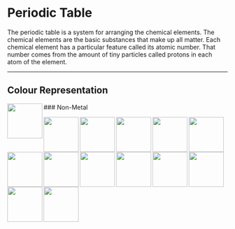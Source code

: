 # Periodic Table

The periodic table is a system for arranging the chemical elements.
The chemical elements are the basic substances that make up all matter.
Each chemical element has a particular feature called its atomic number.
That number comes from the amount of tiny particles called protons in each atom of the element.

---

## Colour Representation

<a href="#" target="blank"><img align="left" src="https://user-images.githubusercontent.com/85023604/160173871-062a711a-997e-4489-b98d-21a0da200bb3.png" height="80" /></a> ### Non-Metal

<a href="#" target="blank"><img align="left" src="https://user-images.githubusercontent.com/85023604/160174352-1b53fd93-4b1b-4cb1-a287-b493d0a851e8.png" height="80" /></a>

<a href="#" target="blank"><img align="left" src="https://user-images.githubusercontent.com/85023604/160174512-046ebeb9-d37a-415c-a948-8a30122db504.png" height="80" /></a>

<a href="#" target="blank"><img align="left" src="https://user-images.githubusercontent.com/85023604/160174703-e90a476f-12b8-435d-92f0-6ac136dfa41e.png" height="80" /></a>

<a href="#" target="blank"><img align="left" src="https://user-images.githubusercontent.com/85023604/160174808-eba8ae85-3177-479c-9234-3149e8faaa73.png" height="80" /></a>

<a href="#" target="blank"><img align="left" src="https://user-images.githubusercontent.com/85023604/160176295-ebecd7ce-d390-43ad-8b14-c06b0739b39d.png" height="80" /></a>

<a href="#" target="blank"><img align="left" src="https://user-images.githubusercontent.com/85023604/160174973-627bd867-90b6-4ed3-8920-7c184f36222f.png" height="80" /></a>

<a href="#" target="blank"><img align="left" src="https://user-images.githubusercontent.com/85023604/160175099-7ff29979-fc9c-4182-b621-d09a1d044cee.png" height="80" /></a>

<a href="#" target="blank"><img align="left" src="https://user-images.githubusercontent.com/85023604/160175243-d3f4af1c-33be-40d1-8452-fe7e98e4e031.png" height="80" /></a>

<a href="#" target="blank"><img align="left" src="https://user-images.githubusercontent.com/85023604/160175483-d6b23d6c-d0a8-4278-8ad5-3e5932615321.png" height="80" /></a>

<a href="#" target="blank"><img align="left" src="https://user-images.githubusercontent.com/85023604/160175581-8f3bcccd-fb97-4daa-b835-65eb0765ea24.png" height="80" /></a>

<a href="#" target="blank"><img align="left" src="https://user-images.githubusercontent.com/85023604/160175739-f04c6a2c-f9c0-4437-9922-167fec6554a9.png" height="80" /></a>

<a href="#" target="blank"><img align="left" src="https://user-images.githubusercontent.com/85023604/160175829-c2d7ffec-6244-43da-a480-297d5cd85a1e.png" height="80" /></a>

<a href="#" target="blank"><img align="left" src="https://user-images.githubusercontent.com/85023604/160175942-c5729115-4b1f-4a4a-bb57-8a394e22728d.png" height="80" /></a>


